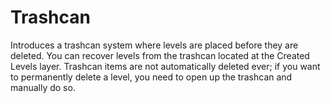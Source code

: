 # <co>Trashcan</c>

Introduces a <co>trashcan system</c> where levels are placed before they are deleted. You can <cg>recover levels</c> from the trashcan located at the Created Levels layer. <cr>Trashcan items are <cy>not</c> automatically deleted ever</c>; if you want to permanently delete a level, you need to open up the trashcan and manually do so.

